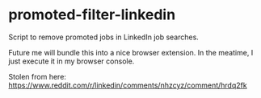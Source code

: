 # promoted-filter-linkedin

Script to remove promoted jobs in LinkedIn job searches.

Future me will bundle this into a nice browser extension. In the meatime, I just execute it in my browser console.

Stolen from here: https://www.reddit.com/r/linkedin/comments/nhzcyz/comment/hrdq2fk

